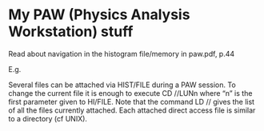 # My PAW (Physics Analysis Workstation) stuff

Read about navigation in the histogram file/memory in paw.pdf, p.44

E.g.

Several files can be attached via HIST/FILE during a PAW session. To change the current file it is
enough to execute CD //LUNn where “n” is the first parameter given to HI/FILE. Note
that the command LD // gives the list of all the files currently attached. Each attached
direct access file is similar to a directory (cf UNIX).
